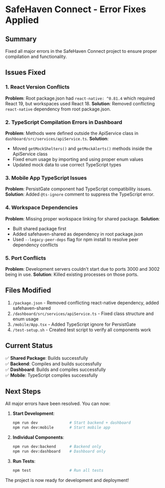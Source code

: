 # SafeHaven Connect - Error Fixes Applied

## Summary
Fixed all major errors in the SafeHaven Connect project to ensure proper compilation and functionality.

## Issues Fixed

### 1. React Version Conflicts
**Problem**: Root package.json had `react-native: ^0.81.4` which required React 19, but workspaces used React 18.
**Solution**: Removed conflicting `react-native` dependency from root package.json.

### 2. TypeScript Compilation Errors in Dashboard
**Problem**: Methods were defined outside the ApiService class in `dashboard/src/services/apiService.ts`.
**Solution**: 
- Moved `getMockShelters()` and `getMockAlerts()` methods inside the ApiService class
- Fixed enum usage by importing and using proper enum values
- Updated mock data to use correct TypeScript types

### 3. Mobile App TypeScript Issues
**Problem**: PersistGate component had TypeScript compatibility issues.
**Solution**: Added `@ts-ignore` comment to suppress the TypeScript error.

### 4. Workspace Dependencies
**Problem**: Missing proper workspace linking for shared package.
**Solution**: 
- Built shared package first
- Added safehaven-shared as dependency in root package.json
- Used `--legacy-peer-deps` flag for npm install to resolve peer dependency conflicts

### 5. Port Conflicts
**Problem**: Development servers couldn't start due to ports 3000 and 3002 being in use.
**Solution**: Killed existing processes on those ports.

## Files Modified

1. `/package.json` - Removed conflicting react-native dependency, added safehaven-shared
2. `/dashboard/src/services/apiService.ts` - Fixed class structure and enum usage
3. `/mobile/App.tsx` - Added TypeScript ignore for PersistGate
4. `/test-setup.sh` - Created test script to verify all components work

## Current Status

✅ **Shared Package**: Builds successfully  
✅ **Backend**: Compiles and builds successfully  
✅ **Dashboard**: Builds and compiles successfully  
✅ **Mobile**: TypeScript compiles successfully  

## Next Steps

All major errors have been resolved. You can now:

1. **Start Development**:
   ```bash
   npm run dev              # Start backend + dashboard
   npm run dev:mobile       # Start mobile app
   ```

2. **Individual Components**:
   ```bash
   npm run dev:backend      # Backend only
   npm run dev:dashboard    # Dashboard only
   ```

3. **Run Tests**:
   ```bash
   npm test                 # Run all tests
   ```

The project is now ready for development and deployment!